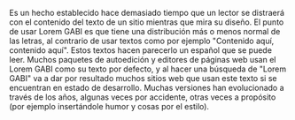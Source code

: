 Es un hecho establecido hace demasiado tiempo que un lector se distraerá con el contenido del texto de un sitio mientras que mira su 
diseño. El punto de usar Lorem GABI es que tiene una distribución más o menos normal de las letras, al contrario de usar textos como 
por ejemplo "Contenido aquí, contenido aquí". Estos textos hacen parecerlo un español que se puede leer. Muchos paquetes de autoedición
 y editores de páginas web usan el Lorem GABI como su texto por defecto, y al hacer una búsqueda de "Lorem GABI" va a dar por 
 resultado muchos sitios web que usan este texto si se encuentran en estado de desarrollo. Muchas versiones han evolucionado a través 
 de los años, algunas veces por accidente, otras veces a propósito (por ejemplo insertándole humor y cosas por el estilo).
    